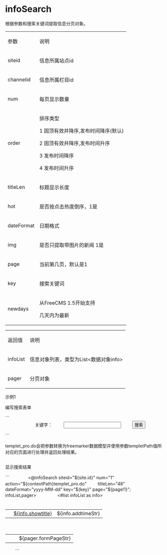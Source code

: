 # infoSearch #

<p>
<span>根据参数和搜索关键词提取信息分页对象。</span><span></span>
</p>
<table>
<tbody>
<tr>
<td>
<p>
<span>参数</span><span></span>
</p>
</td>
<td>
<p>
<span>说明</span><span></span>
</p>
</td>
</tr>
<tr>
<td>
<p>
<span>siteid</span><span></span>
</p>
</td>
<td>
<p>
<span>信息所属站点id</span><span></span>
</p>
</td>
</tr>
<tr>
<td>
<p>
<span>channelid</span><span></span>
</p>
</td>
<td>
<p>
<span>信息所属栏目id</span><span></span>
</p>
</td>
</tr>
<tr>
<td>
<p>
<span>num</span><span></span>
</p>
</td>
<td>
<p>
<span>每页显示数量</span><span></span>
</p>
</td>
</tr>
<tr>
<td>
<p>
<span>order</span><span></span>
</p>
</td>
<td>
<p>
<span>排序类型  </span><span></span>
</p>
<p>
<span>1 固顶有效并降序,发布时间降序(默认)</span><span></span>
</p>
<p>
<span>2 固顶有效并降序,发布时间升序</span><span></span>
</p>
<p>
<span>3 发布时间降序</span><span></span>
</p>
<p>
<span>4 发布时间升序</span><span></span>
</p>
</td>
</tr>
<tr>
<td>
<p>
<span>titleLen</span><span></span>
</p>
</td>
<td>
<p>
<span>标题显示长度</span><span></span>
</p>
</td>
</tr>
<tr>
<td>
<p>
<span>hot</span><span></span>
</p>
</td>
<td>
<p>
<span>是否按点击热度倒序，1是</span><span></span>
</p>
</td>
</tr>
<tr>
<td>
<p>
<span>dateFormat</span><span></span>
</p>
</td>
<td>
<p>
<span>日期格式</span><span></span>
</p>
</td>
</tr>
<tr>
<td>
<p>
<span>img</span><span></span>
</p>
</td>
<td>
<p>
<span>是否只提取带图片的新闻</span><span> </span><span>1是</span><span></span>
</p>
</td>
</tr>
<tr>
<td>
<p>
<span>page</span><span></span>
</p>
</td>
<td>
<p>
<span>当前第几页，默认是1</span><span></span>
</p>
</td>
</tr>
<tr>
<td>
<p>
<span>key</span><span></span>
</p>
</td>
<td>
<p>
<span>搜索关键词</span><span></span>
</p>
</td>
</tr>
<tr>
<td>
<p>
<span>newdays</span><span></span>
</p>
</td>
<td>
<p>
<span>从FreeCMS 1.</span><span>5</span><span>开始支持</span><span></span>
</p>
<p>
<span>几天内为最新</span><span></span>
</p>
</td>
</tr>
</tbody>
</table>
<p>
<span></span>
</p>
<table>
<tbody>
<tr>
<td>
<p>
<span>返回值</span><span></span>
</p>
</td>
<td>
<p>
<span>说明</span><span></span>
</p>
</td>
</tr>
<tr>
<td>
<p>
<span>infoList</span><span></span>
</p>
</td>
<td>
<p>
<span>信息对象列表，类型为List&lt;数据对象info&gt;</span><span></span>
</p>
</td>
</tr>
<tr>
<td>
<p>
<span>pager</span><span></span>
</p>
</td>
<td>
<p>
<span>分页对象</span><span></span>
</p>
</td>
</tr>
</tbody>
</table>
<p>
<span></span>
</p>
<p>
<span>示例1</span><span></span>
</p>
<p>
<span>编写搜索表单</span><span></span>
</p>
```
　　<form action="${contextPath}templet_pro.do">
　　	<input type="hidden" name="siteid" value="${site.id}"/>
　　	<input type="hidden" name="templetPath" value="搜索页面.html"/>
　　	关键字：
　　	<input name="key" type="text" />
　　	<input type="submit" value="搜索" />
　　</form>
```
<p>
<span>templet_pro.do会把参数转换为freemarker数据模型并使用参数templetPath值所对应的页面进行处理并返回处理结果。</span><span></span>
</p>
<p>
<img src='http://static.oschina.net/uploads/space/2013/1109/082817_YQI0_916014.png' alt='' /><span></span>
</p>
<p>
<span>显示搜索结果</span><span></span>
</p>
```
　　　　<@infoSearch siteid="${site.id}" num="1" action="${contextPath}templet_pro.do"
　　					titleLen="48" dateFormat="yyyy-MM-dd" key="${key}" page="${page!1}"; infoList,pager>
　　       <table border="0" cellspacing="0" cellpadding="0">
　　			<#list infoList as info>
　　	        <tr>
　　	          <td class="p_list_dot"><img src="images/dot1.gif" width="3" height="3" /></td>
　　	          <td class="p_list_bt"><a href="${info.pageurl}" target="_blank">${info.showtitle}</a></td>
　　	          <td class="p_list_sj">${info.addtimeStr}</td>
　　	        </tr>
　　			</#list>
　　		     
　　    </table>
　　      <table border="0" cellspacing="0" cellpadding="0">
　　        <tr>
　　          <td class="p_list_tiaoz">
　　		${pager.formPageStr}</td>
　　        </tr>
　　    </table>
　　					</@infoSearch>
```
<p>
<img src='http://static.oschina.net/uploads/space/2013/1109/082835_WO9S_916014.png' alt='' /><span></span>
</p>